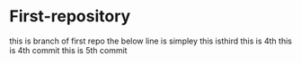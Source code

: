 # First-repository

this is branch of first repo
the below line is simpley
this isthird
this is 4th
this is 4th commit
this is 5th commit



